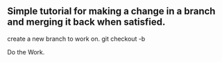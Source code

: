 ## Simple tutorial for making a change in a branch and merging it back when satisfied.

create a new branch to work on.
git checkout -b <branch-name>

Do the Work.
